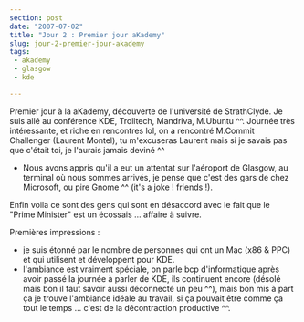 ```yaml
---
section: post
date: "2007-07-02"
title: "Jour 2 : Premier jour aKademy"
slug: jour-2-premier-jour-akademy
tags:
 - akademy
 - glasgow
 - kde

---
```


Premier jour à la aKademy, découverte de l'université de StrathClyde. Je suis allé au conférence KDE, Trolltech, Mandriva, M.Ubuntu ^^. Journée très intéressante, et riche en rencontres lol, on a rencontré M.Commit Challenger (Laurent Montel), tu m'excuseras Laurent mais si je savais pas que c'était toi, je l'aurais jamais deviné ^^

  * Nous avons appris qu'il a eut un attentat sur l'aéroport de Glasgow, au terminal où nous sommes arrivés, je pense que c'est des gars de chez Microsoft, ou pire Gnome ^^ (it's a joke ! friends !).

Enfin voila ce sont des gens qui sont en désaccord avec le fait que le "Prime Minister" est un écossais ... affaire à suivre.

Premières impressions :

  * je suis étonné par le nombre de personnes qui ont un Mac (x86 & PPC) et qui utilisent et développent pour KDE.
  * l'ambiance est vraiment spéciale, on parle bcp d'informatique après avoir passé la journée à parler de KDE, ils continuent encore (désolé mais bon il faut savoir aussi déconnecté un peu ^^), mais bon mis à part ça je trouve l'ambiance idéale au travail, si ça pouvait être comme ça tout le temps ... c'est de la décontraction productive ^^.
